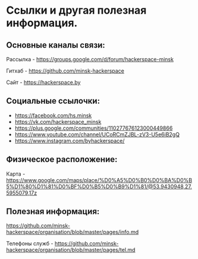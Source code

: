 Ссылки и другая полезная информация.
===

Основные каналы связи:
---
Рассылка - https://groups.google.com/d/forum/hackerspace-minsk

Гитхаб - https://github.com/minsk-hackerspace

Сайт - https://hackerspace.by



Социальные ссылочки:
---
 - https://facebook.com/hs.minsk
 - https://vk.com/hackerspace_minsk
 - https://plus.google.com/communities/110277676123000449866
 - https://www.youtube.com/channel/UCoRCmZJBL-zV3-U5e6iB2gQ
 - https://www.instagram.com/byhackerspace/


Физическое расположение:
---
Карта - https://www.google.com/maps/place/%D0%A5%D0%B0%D0%BA%D0%B5%D1%80%D1%81%D0%BF%D0%B5%D0%B9%D1%81/@53.9430948,27.5955079,17z


Полезная информация:
---
https://github.com/minsk-hackerspace/organisation/blob/master/pages/info.md


Телефоны служб - https://github.com/minsk-hackerspace/organisation/blob/master/pages/tel.md
